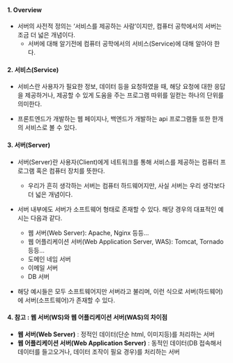
#### 1. Overview

- 서버의 사전적 정의는 ‘서비스를 제공하는 사람’이지만, 컴퓨터 공학에서의 서버는 조금 더 넓은 개념이다. 
	- 서버에 대해 알기전에 컴퓨터 공학에서의 서비스(Service)에 대해 알아야 한다.

#### 2. 서비스(Service)

- 서비스란 사용자가 필요한 정보, 데이터 등을 요청하였을 때, 해당 요청에 대한 응답을 제공하거나, 제공할 수 있게 도움을 주는 프로그램 따위를 일컫는 하나의 단위를 의미한다.

- 프론트엔드가 개발하는 웹 페이지나, 백엔드가 개발하는 api 프로그램들 또한 한개의 서비스로 볼 수 있다.

#### 3. 서버(Server)

- 서버(Server)란 사용자(Client)에게 네트워크를 통해 서비스를 제공하는 컴퓨터 프로그램 혹은 컴퓨터 장치를 뜻한다.
	- 우리가 흔히 생각하는 서버는 컴퓨터 하드웨어지만, 사실 서버는 우리 생각보다 더 넓은 개념이다.

- 서버 내부에도 서버가 소프트웨어 형태로 존재할 수 있다. 해당 경우의 대표적인 예시는 다음과 같다.
	- 웹 서버(Web Server): Apache, Nginx 등등…
	- 웹 어플리케이션 서버(Web Application Server, WAS): Tomcat, Tornado 등등…
	- 도메인 네임 서버
	- 이메일 서버
	- DB 서버

- 해당 예시들은 모두 소프트웨어지만 서버라고 불리며, 이런 식으로 서버(하드웨어)에 서버(소프트웨어)가 존재할 수 있다.

#### 4. 참고 : 웹 서버(WS)와 웹 어플리케이션 서버(WAS)의 차이점

- **웹 서버(Web Server)** : 정적인 데이터(단순 html, 이미지등)를 처리하는 서버
- **웹 어플리케이션 서버(Web Application Server)** : 동적인 데이터(DB 접속해서 데이터를 들고오거나, 데이터 조작이 필요 경우)를 처리하는 서버